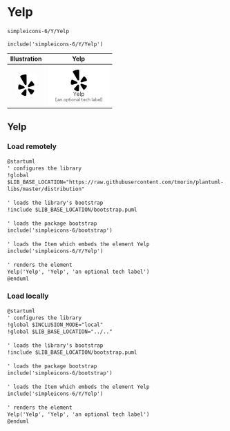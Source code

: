 # Yelp


```text
simpleicons-6/Y/Yelp
```

```text
include('simpleicons-6/Y/Yelp')
```



| Illustration | Yelp |
| :---: | :---: |
| ![illustration for Illustration](../../simpleicons-6/Y/Yelp.png) | ![illustration for Yelp](../../simpleicons-6/Y/Yelp.Local.png) |




## Yelp

### Load remotely
```plantuml
@startuml
' configures the library
!global $LIB_BASE_LOCATION="https://raw.githubusercontent.com/tmorin/plantuml-libs/master/distribution"

' loads the library's bootstrap
!include $LIB_BASE_LOCATION/bootstrap.puml

' loads the package bootstrap
include('simpleicons-6/bootstrap')

' loads the Item which embeds the element Yelp
include('simpleicons-6/Y/Yelp')

' renders the element
Yelp('Yelp', 'Yelp', 'an optional tech label')
@enduml
```

### Load locally
```plantuml
@startuml
' configures the library
!global $INCLUSION_MODE="local"
!global $LIB_BASE_LOCATION="../.."

' loads the library's bootstrap
!include $LIB_BASE_LOCATION/bootstrap.puml

' loads the package bootstrap
include('simpleicons-6/bootstrap')

' loads the Item which embeds the element Yelp
include('simpleicons-6/Y/Yelp')

' renders the element
Yelp('Yelp', 'Yelp', 'an optional tech label')
@enduml
```

